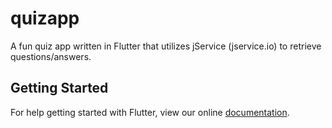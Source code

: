 # quizapp

A fun quiz app written in Flutter that utilizes jService (jservice.io) to retrieve questions/answers.

## Getting Started

For help getting started with Flutter, view our online
[documentation](https://flutter.io/).
